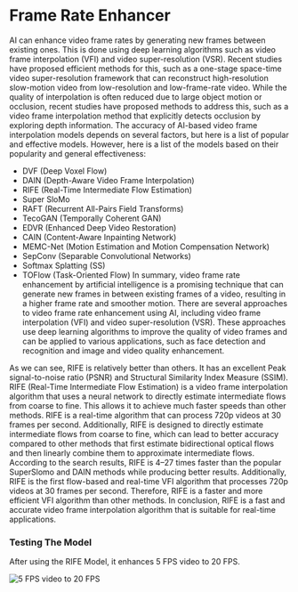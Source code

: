# Frame Rate Enhancer

AI can enhance video frame rates by generating new frames between existing ones. This is done using deep learning algorithms such as video frame interpolation (VFI) and video super-resolution (VSR). Recent studies have proposed efficient methods for this, such as a one-stage space-time video super-resolution framework that can reconstruct high-resolution slow-motion video from low-resolution and low-frame-rate video. While the quality of interpolation is often reduced due to large object motion or occlusion, recent studies have proposed methods to address this, such as a video frame interpolation method that explicitly detects occlusion by exploring depth information. The accuracy of AI-based video frame interpolation models depends on several factors, but here is a list of popular and effective models. However, here is a list of the models based on their popularity and general effectiveness:
* DVF (Deep Voxel Flow)
* DAIN (Depth-Aware Video Frame Interpolation)
* RIFE (Real-Time Intermediate Flow Estimation)
* Super SloMo
* RAFT (Recurrent All-Pairs Field Transforms)
* TecoGAN (Temporally Coherent GAN)
* EDVR (Enhanced Deep Video Restoration)
* CAIN (Content-Aware Inpainting Network)
* MEMC-Net (Motion Estimation and Motion Compensation Network)
* SepConv (Separable Convolutional Networks)
* Softmax Splatting (SS)
* TOFlow (Task-Oriented Flow)
In summary, video frame rate enhancement by artificial intelligence is a promising technique that can generate new frames in between existing frames of a video, resulting in a higher frame rate and smoother motion. There are several approaches to video frame rate enhancement using AI, including video frame interpolation (VFI) and video super-resolution (VSR). These approaches use deep learning algorithms to improve the quality of video frames and can be applied to various applications, such as face detection and recognition and image and video quality enhancement.

As we can see, RIFE is relatively better than others. It has an excellent Peak signal-to-noise ratio (PSNR) and Structural Similarity Index Measure (SSIM). RIFE (Real-Time Intermediate Flow Estimation) is a video frame interpolation algorithm that uses a neural network to directly estimate intermediate flows from coarse to fine. This allows it to achieve much faster speeds than other methods. RIFE is a real-time algorithm that can process 720p videos at 30 frames per second. Additionally, RIFE is designed to directly estimate intermediate flows from coarse to fine, which can lead to better accuracy compared to other methods that first estimate bidirectional optical flows and then linearly combine them to approximate intermediate flows. According to the search results, RIFE is 4–27 times faster than the popular SuperSlomo and DAIN methods while producing better results. Additionally, RIFE is the first flow-based and real-time VFI algorithm that processes 720p videos at 30 frames per second. Therefore, RIFE is a faster and more efficient VFI algorithm than other methods. In conclusion, RIFE is a fast and accurate video frame interpolation algorithm that is suitable for real-time applications.


### Testing The Model
After using the RIFE Model, it enhances 5 FPS video to 20 FPS.

![5 FPS video to 20 FPS](https://github.com/MH0386/graduation_project/assets/77013511/37a4e785-74a5-405a-adb9-a19f8a90f2c7)

